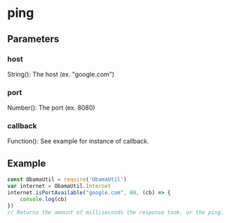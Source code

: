 # ping
## Parameters
### host
String(): The host (ex. "google.com")
### port
Number(): The port (ex. 8080)
### callback
Function(): See example for instance of callback.
## Example
```javascript
const ObamaUtil = require('ObamaUtil')
var internet = ObamaUtil.Internet
internet.isPortAvailable("google.com", 80, (cb) => {
    console.log(cb)
})
// Returns the amount of milliseconds the response took, or the ping.
```